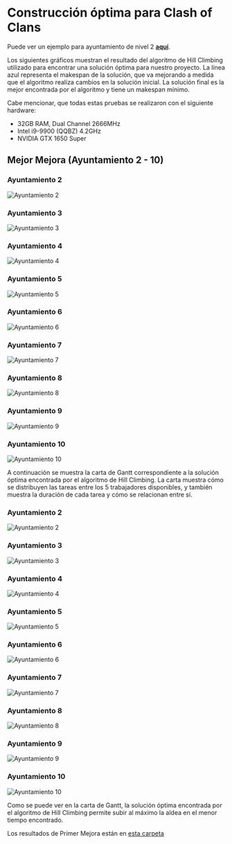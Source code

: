 # Construcción óptima para Clash of Clans
Puede ver un ejemplo para ayuntamiento de nivel 2 **[aquí](https://buronn.github.io/coc.github.io/)**.

Los siguientes gráficos muestran el resultado del algoritmo de Hill Climbing utilizado para encontrar una solución óptima para nuestro proyecto. La línea azul representa el makespan de la solución, que va mejorando a medida que el algoritmo realiza cambios en la solución inicial. La solución final es la mejor encontrada por el algoritmo y tiene un makespan mínimo.

Cabe mencionar, que todas estas pruebas se realizaron con el siguiente hardware:
- 32GB RAM, Dual Channel 2666MHz 
- Intel i9-9900 (QQBZ) 4.2GHz
- NVIDIA GTX 1650 Super
## Mejor Mejora (Ayuntamiento 2 - 10)
### Ayuntamiento 2
![Ayuntamiento 2](app/resultados/mejormejora/ayunta2.png)
### Ayuntamiento 3
![Ayuntamiento 3](app/resultados/mejormejora/ayunta3.png)
### Ayuntamiento 4
![Ayuntamiento 4](app/resultados/mejormejora/ayunta4.png)
### Ayuntamiento 5
![Ayuntamiento 5](app/resultados/mejormejora/ayunta5.png)
### Ayuntamiento 6
![Ayuntamiento 6](app/resultados/mejormejora/ayunta6.png)
### Ayuntamiento 7
![Ayuntamiento 7](app/resultados/mejormejora/ayunta7.png)
### Ayuntamiento 8
![Ayuntamiento 8](app/resultados/mejormejora/ayunta8.png)
### Ayuntamiento 9
![Ayuntamiento 9](app/resultados/mejormejora/ayunta9.png)
### Ayuntamiento 10
![Ayuntamiento 10](app/resultados/mejormejora/ayunta10.png)

A continuación se muestra la carta de Gantt correspondiente a la solución óptima encontrada por el algoritmo de Hill Climbing. La carta muestra cómo se distribuyen las tareas entre los 5 trabajadores disponibles, y también muestra la duración de cada tarea y cómo se relacionan entre sí.
 ### Ayuntamiento 2
![Ayuntamiento 2](app/resultados/mejormejora/ayunta2gantt.png)
### Ayuntamiento 3
![Ayuntamiento 3](app/resultados/mejormejora/ayunta3gantt.png)
### Ayuntamiento 4
![Ayuntamiento 4](app/resultados/mejormejora/ayunta4gantt.png)
### Ayuntamiento 5
![Ayuntamiento 5](app/resultados/mejormejora/ayunta5gantt.png)
### Ayuntamiento 6
![Ayuntamiento 6](app/resultados/mejormejora/ayunta6gantt.png)
### Ayuntamiento 7
![Ayuntamiento 7](app/resultados/mejormejora/ayunta7gantt.png)
### Ayuntamiento 8
![Ayuntamiento 8](app/resultados/mejormejora/ayunta8gantt.png)
### Ayuntamiento 9
![Ayuntamiento 9](app/resultados/mejormejora/ayunta9gantt.png)
### Ayuntamiento 10
![Ayuntamiento 10](app/resultados/mejormejora/ayunta10gantt.png)

Como se puede ver en la carta de Gantt, la solución óptima encontrada por el algoritmo de Hill Climbing permite subir al máximo la aldea en el menor tiempo encontrado.

Los resultados de Primer Mejora están en [esta carpeta](/app/resultados/primermejora)
